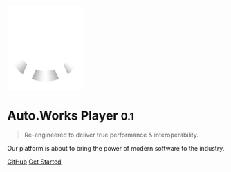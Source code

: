 ![logo](_assets/image/autoworks.svg)

# Auto.Works Player <small>0.1</small>

> Re-engineered to deliver true performance & interoperability.

Our platform is about to bring the power of modern software to the industry.

[GitHub](#)
[Get Started](#autoworks-player)
